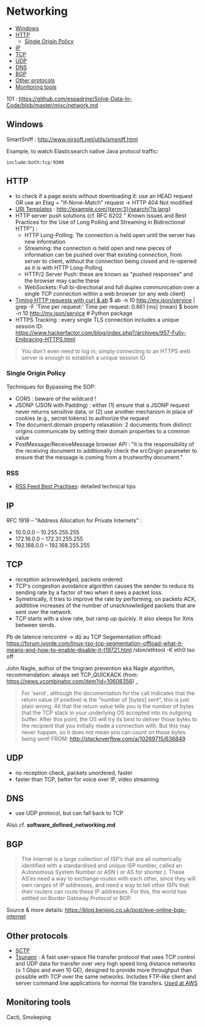 Networking
==========

<!-- To update this Table Of Contents:
    markdown-toc --indent "    " --maxdepth 3 -i Networking.md
-->

<!-- toc -->

- [Windows](#windows)
- [HTTP](#http)
    * [Single Origin Policy](#single-origin-policy)
- [IP](#ip)
- [TCP](#tcp)
- [UDP](#udp)
- [DNS](#dns)
- [BGP](#bgp)
- [Other protocols](#other-protocols)
- [Monitoring tools](#monitoring-tools)

<!-- tocstop -->

101 : https://github.com/espadrine/Solve-Data-In-Code/blob/master/misc/network.md

## Windows

SmartSniff : http://www.nirsoft.net/utils/smsniff.html

Example, to watch Elasticsearch native Java protocol traffic:

    include:both:tcp:9300

## HTTP
- to check if a page exists without downloading it: use an HEAD request OR use an Etag + "If-None-Match" request -> HTTP 404 Not modified
- [URI Templates](http://www.rfcreader.com/#rfc6570) : http://example.com/{term:3}/search{?q,lang}
- HTTP server push solutions (cf. RFC 6202 " Known Issues and Best Practices for the Use of Long Polling and Streaming in Bidirectional HTTP") :
    * HTTP Long-Polling: Tte connection is held open until the server has new information
    * Streaming: the connection is held open and new pieces of information can be pushed over that existing connection, from server to client, without the connection being closed and re-opened as it is with HTTP Long-Polling
    * HTTP/2 Server Push: these are known as "pushed responses" and the browser may cache these
    * WebSockets: Full bi-directional and full duplex communication over a single TCP connection within a web browser (or any web client)
- [Timing HTTP requests with curl & ab](http://overloaded.io/timing-http-requests-curl)
    $ ab -n 10 http://my.json/service | grep -F 'Time per request:'
    Time per request:       0.861 [ms] (mean)
    $ boom -n 10 http://my.json/service # Python package
- HTTPS Tracking : every single TLS connection includes a unique session ID: https://www.hackerfactor.com/blog/index.php?/archives/957-Fully-Embracing-HTTPS.html
> You don't even need to log in; simply connecting to an HTTPS web server is enough to establish a unique session ID

### Single Origin Policy

Techniques for Bypassing the SOP:
- CORS : beware of the wildcard !
- JSONP (JSON with Padding) : either (1) ensure that a JSONP request never returns sensitive data, or (2) use another mechanism in place of cookies (e.g., secret tokens) to authorize the request
- The document.domain property relaxation:  2 documents from distinct origins communicate by setting their domain properties to a common value
- PostMessage/ReceiveMessage browser API : "it is the responsibility of the receiving document to additionally check the srcOrigin parameter to ensure that the message is coming from a trustworthy document."

### RSS

* [RSS Feed Best Practises](https://kevincox.ca/2022/05/06/rss-feed-best-practices/): detailed technical tips

## IP
RFC 1918 – "Address Allocation for Private Internets" :
- 10.0.0.0 – 10.255.255.255
- 172.16.0.0 – 172.31.255.255
- 192.168.0.0 – 192.168.255.255

## TCP
- reception acknowledged, packets ordered
- TCP's congestion avoidance algorithm causes the sender to reduce its sending rate by a factor of two when it sees a packet loss.
- Symetrically, it tries to improve the rate by performing, on packets ACK, addititive increases of the number of unacknowledged packets that are sent over the network.
- TCP starts with a slow rate, but ramp up quickly. It also sleeps for Xms between sends.

Pb de latence rencontré -> dû au TCP Segementation offload: https://forum.ivorde.com/linux-tso-tcp-segmentation-offload-what-it-means-and-how-to-enable-disable-it-t19721.html
    /sbin/ethtool -K eth0 tso off

John Nagle, author of the tinigram prevention aka Nagle algorithm, recommendation: always set TCP_QUICKACK (from: https://news.ycombinator.com/item?id=10608356) _

> For 'send`, although the documentation for the call indicates that the return value (if positive) is the "number of [bytes] sent", this is just plain wrong.
> All that the return value tells you is the number of bytes that the TCP stack in your underlying OS accepted into its outgoing buffer.
> After this point, the OS will try its best to deliver those bytes to the recipient that you initially made a connection with. But this may never happen,
> so it does not mean you can count on those bytes being sent!
FROM: http://stackoverflow.com/a/10269715/636849

## UDP
- no reception check, packets unordered, faster
- faster than TCP, better for voice over IP, video streaming

## DNS
- use UDP protocol, but can fall back to TCP

Also cf. **software_defined_networking.md**

## BGP

> The internet is a large collection of ISP’s that are all numerically identified with a standardised and unique ISP number, called an Autonomous System Number or ASN ( or AS for shorter ).
> These AS’es need a way to exchange routes with each other, since they will own ranges of IP addresses, and need a way to tell other ISPs that their routers can route these IP addresses.
> For this, the world has settled on Border Gateway Protocol or BGP.

Source & more details: https://blog.benjojo.co.uk/post/eve-online-bgp-internet

## Other protocols
- [SCTP](http://en.wikipedia.org/wiki/Stream_Control_Transmission_Protocol)
- [Tsunami](http://tsunami-udp.sourceforge.net) : A fast user-space file transfer protocol that uses TCP control and UDP data
for transfer over very high speed long distance networks (≥ 1 Gbps and even 10 GE), designed to provide more throughput than possible with TCP over the same networks.
Includes FTP-like client and server command line applications for normal file transfers.
[Used at AWS](https://aws.amazon.com/fr/blogs/big-data/moving-big-data-into-the-cloud-with-tsunami-udp/)

## Monitoring tools
Cacti, Smokeping
